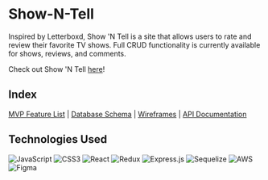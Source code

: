 # Show-N-Tell
Inspired by Letterboxd, Show 'N Tell is a site that allows users to rate and review their favorite TV shows. Full CRUD functionality is currently available for shows, reviews, and comments.

Check out Show 'N Tell [here](https://show-n-tell.onrender.com/)!

## Index

[MVP Feature List](https://github.com/melodyyoo/Show-N-Tell/wiki/MVP-Feature-List) | [Database Schema](https://github.com/melodyyoo/Show-N-Tell/wiki/Database-Schema-Image) | [Wireframes](https://github.com/melodyyoo/Show-N-Tell/wiki/Wireframes) | [API Documentation](https://github.com/melodyyoo/Show-N-Tell/wiki/API-Documentation)

## Technologies Used

![JavaScript](https://img.shields.io/badge/javascript-%23323330.svg?style=for-the-badge&logo=javascript&logoColor=%23F7DF1E)
![CSS3](https://img.shields.io/badge/css3-%231572B6.svg?style=for-the-badge&logo=css3&logoColor=white)
![React](https://img.shields.io/badge/react-%2320232a.svg?style=for-the-badge&logo=react&logoColor=%2361DAFB)
![Redux](https://img.shields.io/badge/redux-%23593d88.svg?style=for-the-badge&logo=redux&logoColor=white)
![Express.js](https://img.shields.io/badge/express.js-%23404d59.svg?style=for-the-badge&logo=express&logoColor=%2361DAFB)
![Sequelize](https://img.shields.io/badge/Sequelize-52B0E7?style=for-the-badge&logo=Sequelize&logoColor=white)
![AWS](https://img.shields.io/badge/AWS-%23FF9900.svg?style=for-the-badge&logo=amazon-aws&logoColor=white)
![Figma](https://img.shields.io/badge/figma-%23F24E1E.svg?style=for-the-badge&logo=figma&logoColor=white)

